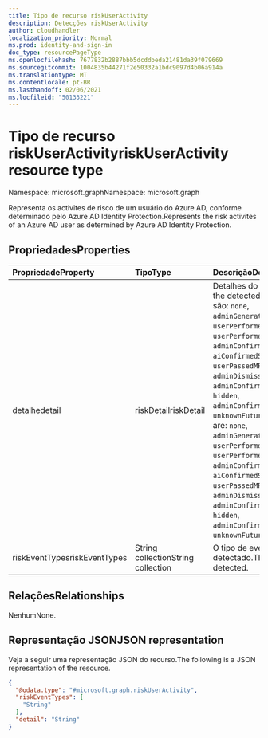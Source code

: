 ```yaml
---
title: Tipo de recurso riskUserActivity
description: Detecções riskUserActivity
author: cloudhandler
localization_priority: Normal
ms.prod: identity-and-sign-in
doc_type: resourcePageType
ms.openlocfilehash: 7677832b2887bbb5dcddbeda21481da39f079669
ms.sourcegitcommit: 1004835b44271f2e50332a1bdc9097d4b06a914a
ms.translationtype: MT
ms.contentlocale: pt-BR
ms.lasthandoff: 02/06/2021
ms.locfileid: "50133221"
---
```

# <a name="riskuseractivity-resource-type"></a><span data-ttu-id="69c45-103">Tipo de recurso riskUserActivity</span><span class="sxs-lookup"><span data-stu-id="69c45-103">riskUserActivity resource type</span></span>

<span data-ttu-id="69c45-104">Namespace: microsoft.graph</span><span class="sxs-lookup"><span data-stu-id="69c45-104">Namespace: microsoft.graph</span></span>

<span data-ttu-id="69c45-105">Representa os activites de risco de um usuário do Azure AD, conforme determinado pelo Azure AD Identity Protection.</span><span class="sxs-lookup"><span data-stu-id="69c45-105">Represents the risk activites of an Azure AD user as determined by Azure AD Identity Protection.</span></span>

## <a name="properties"></a><span data-ttu-id="69c45-106">Propriedades</span><span class="sxs-lookup"><span data-stu-id="69c45-106">Properties</span></span>
|<span data-ttu-id="69c45-107">Propriedade</span><span class="sxs-lookup"><span data-stu-id="69c45-107">Property</span></span>|<span data-ttu-id="69c45-108">Tipo</span><span class="sxs-lookup"><span data-stu-id="69c45-108">Type</span></span>|<span data-ttu-id="69c45-109">Descrição</span><span class="sxs-lookup"><span data-stu-id="69c45-109">Description</span></span>|
|:---|:---|:---|
|<span data-ttu-id="69c45-110">detalhe</span><span class="sxs-lookup"><span data-stu-id="69c45-110">detail</span></span>|<span data-ttu-id="69c45-111">riskDetail</span><span class="sxs-lookup"><span data-stu-id="69c45-111">riskDetail</span></span>|<span data-ttu-id="69c45-112">Detalhes do risco detectado.</span><span class="sxs-lookup"><span data-stu-id="69c45-112">Details of the detected risk.</span></span> <span data-ttu-id="69c45-113">Os valores possíveis são: `none`, `adminGeneratedTemporaryPassword`, `userPerformedSecuredPasswordChange`, `userPerformedSecuredPasswordReset`, `adminConfirmedSigninSafe`, `aiConfirmedSigninSafe`, `userPassedMFADrivenByRiskBasedPolicy`, `adminDismissedAllRiskForUser`, `adminConfirmedSigninCompromised`, `hidden`, `adminConfirmedUserCompromised`, `unknownFutureValue`.</span><span class="sxs-lookup"><span data-stu-id="69c45-113">Possible values are: `none`, `adminGeneratedTemporaryPassword`, `userPerformedSecuredPasswordChange`, `userPerformedSecuredPasswordReset`, `adminConfirmedSigninSafe`, `aiConfirmedSigninSafe`, `userPassedMFADrivenByRiskBasedPolicy`, `adminDismissedAllRiskForUser`, `adminConfirmedSigninCompromised`, `hidden`, `adminConfirmedUserCompromised`, `unknownFutureValue`.</span></span>|
|<span data-ttu-id="69c45-114">riskEventTypes</span><span class="sxs-lookup"><span data-stu-id="69c45-114">riskEventTypes</span></span>|<span data-ttu-id="69c45-115">String collection</span><span class="sxs-lookup"><span data-stu-id="69c45-115">String collection</span></span>|<span data-ttu-id="69c45-116">O tipo de evento de risco detectado.</span><span class="sxs-lookup"><span data-stu-id="69c45-116">The type of risk event detected.</span></span>|

## <a name="relationships"></a><span data-ttu-id="69c45-117">Relações</span><span class="sxs-lookup"><span data-stu-id="69c45-117">Relationships</span></span>
<span data-ttu-id="69c45-118">Nenhum</span><span class="sxs-lookup"><span data-stu-id="69c45-118">None.</span></span>

## <a name="json-representation"></a><span data-ttu-id="69c45-119">Representação JSON</span><span class="sxs-lookup"><span data-stu-id="69c45-119">JSON representation</span></span>
<span data-ttu-id="69c45-120">Veja a seguir uma representação JSON do recurso.</span><span class="sxs-lookup"><span data-stu-id="69c45-120">The following is a JSON representation of the resource.</span></span>
<!-- {
  "blockType": "resource",
  "@odata.type": "microsoft.graph.riskUserActivity"
}
-->
``` json
{
  "@odata.type": "#microsoft.graph.riskUserActivity",
  "riskEventTypes": [
    "String"
  ],
  "detail": "String"
}
```


